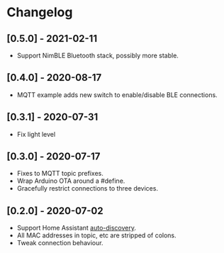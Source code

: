# Changelog

## [0.5.0] - 2021-02-11
 - Support NimBLE Bluetooth stack, possibly more stable.

## [0.4.0] - 2020-08-17
 - MQTT example adds new switch to enable/disable BLE connections.

## [0.3.1] - 2020-07-31
 - Fix light level

## [0.3.0] - 2020-07-17

 - Fixes to MQTT topic prefixes.
 - Wrap Arduino OTA around a #define.
 - Gracefully restrict connections to three devices.

## [0.2.0] - 2020-07-02

- Support Home Assistant [auto-discovery](https://www.home-assistant.io/docs/mqtt/discovery/).
- All MAC addresses in topic, etc are stripped of colons.
- Tweak connection behaviour.

